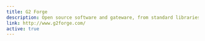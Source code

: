 ```yaml
---
title: G2 Forge
description: Open source software and gateware, from standard libraries to the highly specialized projects which necessitated their development.
link: http://www.g2forge.com/
active: true
---
```

